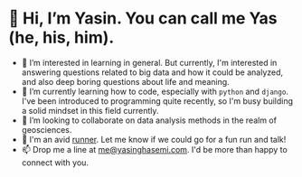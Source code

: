 # 👋 Hi, I’m Yasin. You can call me Yas (he, his, him).

- 👀 I’m interested in learning in general. But currently, I'm interested in answering questions related to big data and how it could be analyzed, and also deep boring questions about life and meaning.
- 🌱 I’m currently learning how to code, especially with `python` and `django`. I've been introduced to programming quite recently, so I'm busy building a solid mindset in this field currently.
- 💞️ I’m looking to collaborate on data analysis methods in the realm of geosciences.
- :runner: I'm an avid [runner](https://www.strava.com/athletes/39015842). Let me know if we could go for a fun run and talk!
- 📫 Drop me a line at me@yasinghasemi.com. I'd be more than happy to connect with you.

<!---
SupernovifieD/SupernovifieD is a ✨ special ✨ repository because its `README.md` (this file) appears on your GitHub profile.
You can click the Preview link to take a look at your changes.
--->
